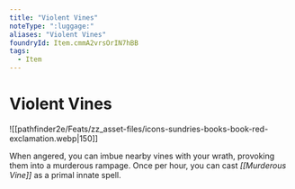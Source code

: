 ```yaml
---
title: "Violent Vines"
noteType: ":luggage:"
aliases: "Violent Vines"
foundryId: Item.cmmA2vrsOrIN7hBB
tags:
  - Item
---
```


# Violent Vines
![[pathfinder2e/Feats/zz_asset-files/icons-sundries-books-book-red-exclamation.webp|150]]

When angered, you can imbue nearby vines with your wrath, provoking them into a murderous rampage. Once per hour, you can cast _[[Murderous Vine]]_ as a primal innate spell.
